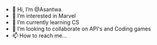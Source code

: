 - 👋 Hi, I’m @Asantwa
- 👀 I’m interested in Marvel 
- 🌱 I’m currently learning CS
- 💞️ I’m looking to collaborate on API's and Coding games
- 📫 How to reach me...
  

<!---
Asantwa/Asantwa is a ✨ special ✨ repository because its `README.md` (this file) appears on your GitHub profile.
You can click the Preview link to take a look at your changes.
--->
